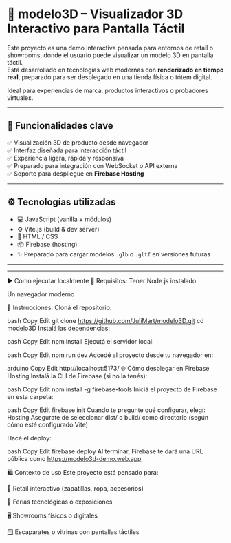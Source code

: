 # 🎯 modelo3D – Visualizador 3D Interactivo para Pantalla Táctil

Este proyecto es una demo interactiva pensada para entornos de retail o showrooms, donde el usuario puede visualizar un modelo 3D en pantalla táctil.  
Está desarrollado en tecnologías web modernas con **renderizado en tiempo real**, preparado para ser desplegado en una tienda física o tótem digital.

Ideal para experiencias de marca, productos interactivos o probadores virtuales.

---

## 🧠 Funcionalidades clave

✅ Visualización 3D de producto desde navegador  
✅ Interfaz diseñada para interacción táctil  
✅ Experiencia ligera, rápida y responsiva  
✅ Preparado para integración con WebSocket o API externa  
✅ Soporte para despliegue en **Firebase Hosting**

---

## ⚙️ Tecnologías utilizadas

- 💻 JavaScript (vanilla + módulos)
- ⚙️ Vite.js (build & dev server)
- 🎨 HTML / CSS
- 📦 Firebase (hosting)
- ✨ Preparado para cargar modelos `.glb` o `.gltf` en versiones futuras

---

---
▶️ Cómo ejecutar localmente
🔹 Requisitos:
Tener Node.js instalado

Un navegador moderno

🔸 Instrucciones:
Cloná el repositorio:

bash
Copy
Edit
git clone https://github.com/JuliMart/modelo3D.git
cd modelo3D
Instalá las dependencias:

bash
Copy
Edit
npm install
Ejecutá el servidor local:

bash
Copy
Edit
npm run dev
Accedé al proyecto desde tu navegador en:

arduino
Copy
Edit
http://localhost:5173/
🌐 Cómo desplegar en Firebase Hosting
Instalá la CLI de Firebase (si no la tenés):

bash
Copy
Edit
npm install -g firebase-tools
Iniciá el proyecto de Firebase en esta carpeta:

bash
Copy
Edit
firebase init
Cuando te pregunte qué configurar, elegí: Hosting
Asegurate de seleccionar dist/ o build/ como directorio (según cómo esté configurado Vite)

Hacé el deploy:

bash
Copy
Edit
firebase deploy
Al terminar, Firebase te dará una URL pública como https://modelo3d-demo.web.app

🛍️ Contexto de uso
Este proyecto está pensado para:

🛒 Retail interactivo (zapatillas, ropa, accesorios)

💼 Ferias tecnológicas o exposiciones

🖥️ Showrooms físicos o digitales

🪟 Escaparates o vitrinas con pantallas táctiles
